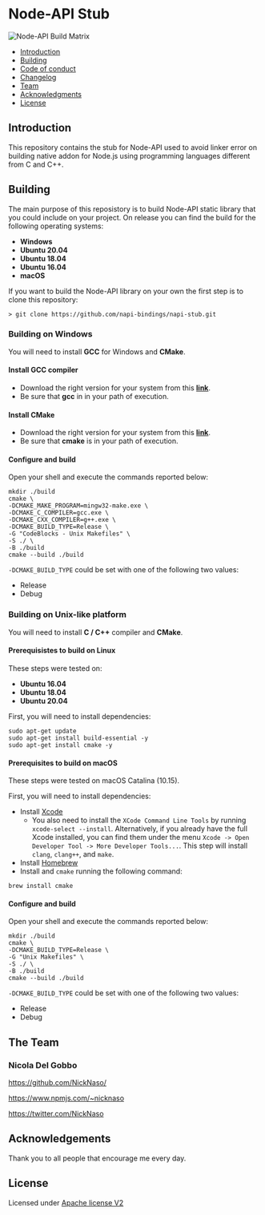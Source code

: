 # Node-API Stub

![Node-API Build Matrix](https://github.com/napi-bindings/napi-stub/workflows/Node-API%20Build%20Matrix/badge.svg)

- [Introduction](#introduction)
- [Building](#building)
- [Code of conduct](CODE_OF_CONDUCT.md)
- [Changelog](CHANGELOG.md)
- [Team](#team)
- [Acknowledgments](#acknowledgements)
- [License](#license)

## Introduction

This repository contains the stub for Node-API used to avoid linker error on 
building native addon for Node.js using programming languages different from 
C and C++.

## Building

The main purpose of this reposistory is to build Node-API static library that 
you could include on your project. On release you can find the build for the 
following operating systems:

- **Windows**
- **Ubuntu 20.04**
- **Ubuntu 18.04**
- **Ubuntu 16.04**
- **macOS**

If you want to build the Node-API library on your own the first step is to 
clone this repository:

`> git clone https://github.com/napi-bindings/napi-stub.git`

### Building on Windows

You will need to install **GCC** for Windows and **CMake**.

#### Install GCC compiler

- Download the right version for your system from this **[link](https://jmeubank.github.io/tdm-gcc/download/)**.
- Be sure that **gcc** in in your path of execution.

#### Install CMake

- Download the right version for your system from this **[link](https://cmake.org/download/)**.
- Be sure that **cmake** is in your path of execution.

#### Configure and build

Open your shell and execute the commands reported below:

```
mkdir ./build
cmake \
-DCMAKE_MAKE_PROGRAM=mingw32-make.exe \
-DCMAKE_C_COMPILER=gcc.exe \
-DCMAKE_CXX_COMPILER=g++.exe \
-DCMAKE_BUILD_TYPE=Release \
-G "CodeBlocks - Unix Makefiles" \
-S ./ \
-B ./build
cmake --build ./build
```

`-DCMAKE_BUILD_TYPE` could be set with one of the following two values:

- Release
- Debug

### Building on Unix-like platform

You will need to install **C / C++** compiler and **CMake**.

#### Prerequisistes to build on Linux

These steps were tested on: 

- **Ubuntu 16.04** 
- **Ubuntu 18.04** 
- **Ubuntu 20.04**

First, you will need to install dependencies:

```
sudo apt-get update
sudo apt-get install build-essential -y
sudo apt-get install cmake -y
```
#### Prerequisites to build on macOS

These steps were tested on macOS Catalina (10.15).

First, you will need to install dependencies:

- Install [Xcode](https://developer.apple.com/xcode/download/)
   - You also need to install the `XCode Command Line Tools` by running 
   `xcode-select --install`. Alternatively, if you already have the full Xcode 
   installed, you can find them under the menu 
   `Xcode -> Open Developer Tool -> More Developer Tools...`. This step will 
   install `clang`, `clang++`, and `make`.
- Install [Homebrew](https://brew.sh/)
- Install and `cmake` running the following command:
```
brew install cmake
```

#### Configure and build

Open your shell and execute the commands reported below:

```
mkdir ./build
cmake \
-DCMAKE_BUILD_TYPE=Release \
-G "Unix Makefiles" \
-S ./ \
-B ./build
cmake --build ./build
```

`-DCMAKE_BUILD_TYPE` could be set with one of the following two values:

- Release
- Debug

## The Team

### Nicola Del Gobbo

<https://github.com/NickNaso/>

<https://www.npmjs.com/~nicknaso>

<https://twitter.com/NickNaso>

## Acknowledgements

Thank you to all people that encourage me every day.

## License

Licensed under [Apache license V2](./LICENSE)